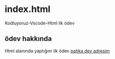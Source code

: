 # index.html
Kodluyoruz-Vscode-Html ilk ödev
## ödev hakkında
Html alanında yaptığım ilk ödev
[patika dev adresim](https://app.patika.dev/sehergurel)
